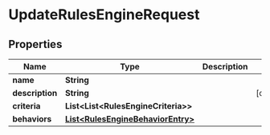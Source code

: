 

# UpdateRulesEngineRequest


## Properties

| Name | Type | Description | Notes |
|------------ | ------------- | ------------- | -------------|
|**name** | **String** |  |  |
|**description** | **String** |  |  [optional] |
|**criteria** | **List&lt;List&lt;RulesEngineCriteria&gt;&gt;** |  |  |
|**behaviors** | [**List&lt;RulesEngineBehaviorEntry&gt;**](RulesEngineBehaviorEntry.md) |  |  |



